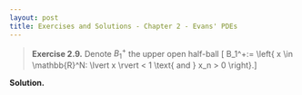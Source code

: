 ```yaml
---
layout: post
title: Exercises and Solutions - Chapter 2 - Evans' PDEs
---
```


> **Exercise 2.9.** Denote $B_1^+$ the upper open half-ball \[ B_1^+:= \left\{ x \in \mathbb{R}^N: \lvert x \rvert < 1 \text{ and } x_n > 0 \right\}.\] 

**Solution.**
